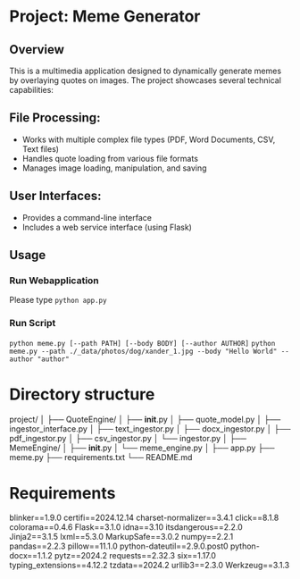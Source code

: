# Project: Meme Generator 

## Overview
This is a multimedia application designed to dynamically generate memes by overlaying quotes on images. The project showcases several technical capabilities:

## File Processing:

* Works with multiple complex file types (PDF, Word Documents, CSV, Text files)
* Handles quote loading from various file formats
* Manages image loading, manipulation, and saving


## User Interfaces:

* Provides a command-line interface
* Includes a web service interface (using Flask)

## Usage

### Run Webapplication 
Please type `python app.py`

### Run Script
`python meme.py [--path PATH] [--body BODY] [--author AUTHOR]`
`python meme.py --path ./_data/photos/dog/xander_1.jpg --body "Hello World" --author "author"`

# Directory structure

project/
│
├── QuoteEngine/
│   ├── __init__.py
│   ├── quote_model.py
│   ├── ingestor_interface.py
│   ├── text_ingestor.py
│   ├── docx_ingestor.py
│   ├── pdf_ingestor.py
│   ├── csv_ingestor.py
│   └── ingestor.py
│
├── MemeEngine/
│   ├── __init__.py
│   └── meme_engine.py
│
├── app.py
├── meme.py
├── requirements.txt
└── README.md

# Requirements
blinker==1.9.0
certifi==2024.12.14
charset-normalizer==3.4.1
click==8.1.8
colorama==0.4.6
Flask==3.1.0
idna==3.10
itsdangerous==2.2.0
Jinja2==3.1.5
lxml==5.3.0
MarkupSafe==3.0.2
numpy==2.2.1
pandas==2.2.3
pillow==11.1.0
python-dateutil==2.9.0.post0
python-docx==1.1.2
pytz==2024.2
requests==2.32.3
six==1.17.0
typing_extensions==4.12.2
tzdata==2024.2
urllib3==2.3.0
Werkzeug==3.1.3